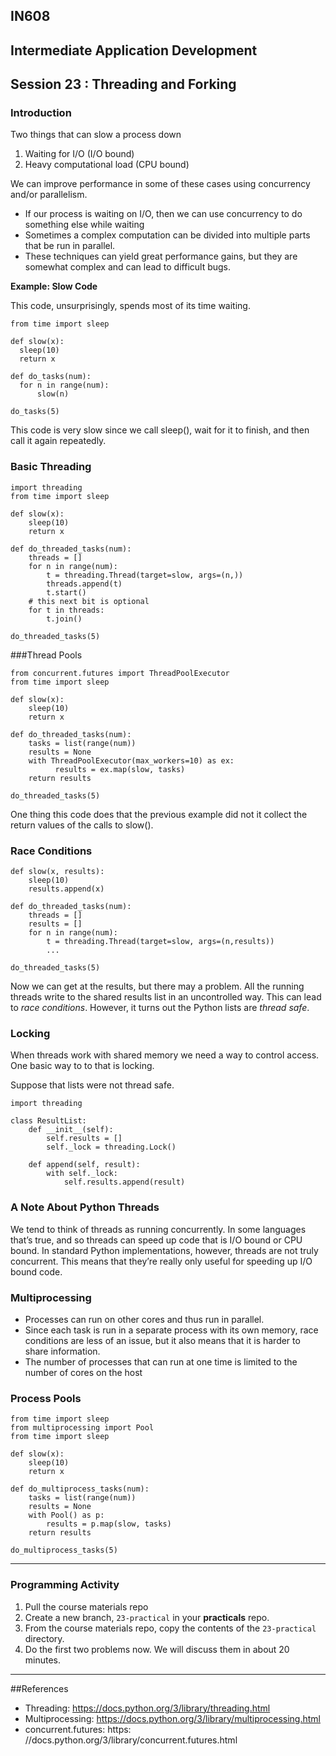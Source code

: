 ## IN608
## Intermediate Application Development

## Session 23 :  Threading and Forking

### Introduction
Two things that can slow a process down
  1. Waiting for I/O (I/O bound)
  2. Heavy computational load (CPU bound)

We can improve performance in some of these cases using concurrency and/or parallelism.
  - If our process is waiting on I/O, then we can use concurrency to do something else while waiting
  - Sometimes a complex computation can be divided into multiple parts that be run in parallel.
  - These techniques can yield great performance gains, but they are somewhat complex and can lead to difficult bugs.

**Example: Slow Code**

This code, unsurprisingly, spends most of its time waiting.
  ```
from time import sleep

def slow(x):
    sleep(10)
    return x

def do_tasks(num):
    for n in range(num):
        slow(n)

do_tasks(5)
```
This code is very slow since we call sleep(), wait for it to finish, and then call it again repeatedly.

### Basic Threading
```
import threading
from time import sleep
      
def slow(x):
    sleep(10)
    return x
    
def do_threaded_tasks(num):
    threads = []
    for n in range(num):
        t = threading.Thread(target=slow, args=(n,))
        threads.append(t)
        t.start()
    # this next bit is optional
    for t in threads:
        t.join()

do_threaded_tasks(5)
```

###Thread Pools
```
from concurrent.futures import ThreadPoolExecutor
from time import sleep

def slow(x):
    sleep(10)
    return x

def do_threaded_tasks(num):
    tasks = list(range(num))
    results = None
    with ThreadPoolExecutor(max_workers=10) as ex:
          results = ex.map(slow, tasks)
    return results

do_threaded_tasks(5)
```
One thing this code does that the previous example did not it collect the return values of the calls to slow().

### Race Conditions
```
def slow(x, results):
    sleep(10)
    results.append(x)
    
def do_threaded_tasks(num):
    threads = []
    results = []
    for n in range(num):
        t = threading.Thread(target=slow, args=(n,results))
        ...
      
do_threaded_tasks(5)
```
Now we can get at the results, but there may a problem. All the running threads write to the shared results list in an uncontrolled way. This can lead to *race conditions*. However, it turns out the Python lists are *thread safe*.

### Locking

When threads work with shared memory we need a way to control access. One basic way to to that is locking.

Suppose that lists were not thread safe.

```
import threading

class ResultList:
    def __init__(self):
        self.results = []
        self._lock = threading.Lock()
          
    def append(self, result):
        with self._lock:
            self.results.append(result)
```

###  A Note About Python Threads
We tend to think of threads as running concurrently. In some languages that’s true, and so threads can speed up code that is I/O bound or CPU bound. In standard Python implementations, however, threads are not truly concurrent. This means that they’re really only useful for speeding up I/O bound code.

### Multiprocessing
  - Processes can run on other cores and thus run in parallel.
  - Since each task is run in a separate process with its own memory, race conditions are less of an issue, but it also means that it is harder to share information.
  - The number of processes that can run at one time is limited to the number of cores on the host


### Process Pools
```
from time import sleep
from multiprocessing import Pool
from time import sleep

def slow(x):
    sleep(10)
    return x
          
def do_multiprocess_tasks(num):
    tasks = list(range(num))
    results = None
    with Pool() as p:
        results = p.map(slow, tasks)
    return results
          
do_multiprocess_tasks(5)
```



---
### Programming Activity
  1. Pull the course materials repo
  2. Create a new branch, `23-practical` in your **practicals** repo.
  3. From the course materials repo, copy the contents of the `23-practical` directory.
  4. Do the first two problems now.  We will discuss them in about 20 minutes.
---



##References

  - Threading: https://docs.python.org/3/library/threading.html
  - Multiprocessing: https://docs.python.org/3/library/multiprocessing.html
  - concurrent.futures: https: //docs.python.org/3/library/concurrent.futures.html

